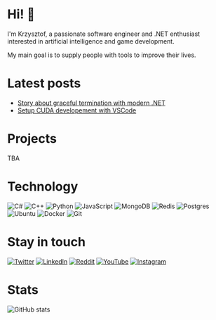 # Hi! 👋
I'm Krzysztof, a passionate software engineer and .NET enthusiast interested in artificial intelligence and game development.

My main goal is to supply people with tools to improve their lives.

# Latest posts
* [Story about graceful termination with modern .NET](https://blog.kbegiedza.eu/dotnet-and-story-about-graceful-termination)
* [Setup CUDA developement with VSCode](https://blog.kbegiedza.eu/setup-cuda-developement-with-vscode)

# Projects
TBA

# Technology
![C#](https://img.shields.io/badge/c%23-%23239120.svg?style=flat-square&logo=c-sharp&logoColor=white)
![C++](https://img.shields.io/badge/c++-%2300599C.svg?style=flat-square&logo=c%2B%2B&logoColor=white)
![Python](https://img.shields.io/badge/python-3670A0?style=flat-square&logo=python&logoColor=ffdd54)
![JavaScript](https://img.shields.io/badge/javascript-%23323330.svg?style=flat-square&logo=javascript&logoColor=%23F7DF1E)
![MongoDB](https://img.shields.io/badge/MongoDB-%234ea94b.svg?style=flat-square&logo=mongodb&logoColor=white)
![Redis](https://img.shields.io/badge/redis-%23DD0031.svg?style=flat-square&logo=redis&logoColor=white)
![Postgres](https://img.shields.io/badge/postgres-%23316192.svg?style=flat-square&logo=postgresql&logoColor=white)
![Ubuntu](https://img.shields.io/badge/Ubuntu-E95420?style=flat-square&logo=ubuntu&logoColor=white)
![Docker](https://img.shields.io/badge/docker-%230db7ed.svg?style=flat-square&logo=docker&logoColor=white)
![Git](https://img.shields.io/badge/git-%23F05033.svg?style=flat-square&logo=git&logoColor=white)

# Stay in touch

[![Twitter](https://img.shields.io/badge/Twitter-%231DA1F2.svg?style=flat-square&logo=Twitter&logoColor=white)](https://twitter.com/kbegiedzaeu)
[![LinkedIn](https://img.shields.io/badge/linkedin-%230077B5.svg?style=flat-square&logo=linkedin&logoColor=white)](https://www.linkedin.com/in/krzysztof-begiedza/)
[![Reddit](https://img.shields.io/badge/Reddit-FF4500?style=flat-square&logo=reddit&logoColor=white)](https://www.reddit.com/user/kbegiedza)
[![YouTube](https://img.shields.io/badge/YouTube-%23FF0000.svg?style=flat-square&logo=YouTube&logoColor=white)](https://www.youtube.com/channel/UCQWEdF2GrA9rgQgnbGmW0uQ)
[![Instagram](https://img.shields.io/badge/Instagram-%23E4405F.svg?style=flat-square&logo=Instagram&logoColor=white)](https://www.instagram.com/kbegiedza/)

# Stats
![GitHub stats](https://github-readme-stats.vercel.app/api?username=kbegiedza&show_icons=true&count_private=true&include_all_commits=true&theme=nord)
